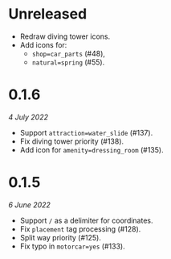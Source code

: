 # Unreleased

- Redraw diving tower icons.
- Add icons for:
  - `shop=car_parts` (#48),
  - `natural=spring` (#55).

# 0.1.6

_4 July 2022_

- Support `attraction=water_slide` (#137).
- Fix diving tower priority (#138).
- Add icon for `amenity=dressing_room` (#135).

# 0.1.5

_6 June 2022_

- Support `/` as a delimiter for coordinates.
- Fix `placement` tag processing (#128).
- Split way priority (#125).
- Fix typo in `motorcar=yes` (#133).